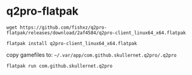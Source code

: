 # q2pro-flatpak

`wget https://github.com/fishxz/q2pro-flatpak/releases/download/2af4584/q2pro-client_linux64_x64.flatpak`

`flatpak install q2pro-client_linux64_x64.flatpak`

copy gamefiles to: `~/.var/app/com.github.skullernet.q2pro/.q2pro`

`flatpak run com.github.skullernet.q2pro`
